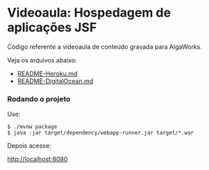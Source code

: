# Videoaula: Hospedagem de aplicações JSF

Código referente a videoaula de conteúdo gravada para AlgaWorks.

Veja os arquivos abaixo:

* [README-Heroku.md](https://github.com/algaworks/videoaula-jsf-hospedagem/blob/master/README-Heroku.md)
* [README-DigitalOcean.md](https://github.com/algaworks/videoaula-jsf-hospedagem/blob/master/README-DigitalOcean.md)

### Rodando o projeto

Use:

``` shell
$ ./mvnw package
$ java -jar target/dependency/webapp-runner.jar target/*.war
```

Depois acesse:

[http://localhost:8080](http://localhost:8080)

